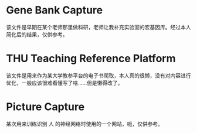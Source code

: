 # Gene Bank Capture

该文件是早期在某个老师那里做科研，老师让我补充实验室的宏基因库。经过本人简化后的结果，仅供参考。

# THU Teaching Reference Platform

该文件是用来作为某大学教参平台的电子书爬取，本人真的很懒，没有对内容进行优化，一般应该很难看懂写了啥......但是懒得改了。

# Picture Capture

某次用来训练识别 人 的神经网络时使用的一个网站，呃，仅供参考。
